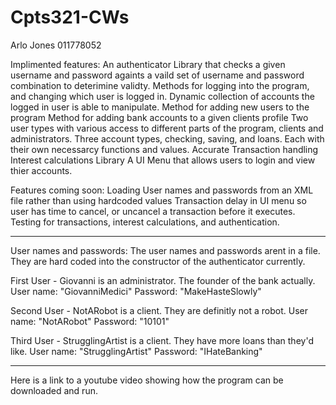 # Cpts321-CWs
Arlo Jones
011778052 

Implimented features:
An authenticator Library that checks a given username and password againts a vaild set of username and password combination to deterimine validty.
Methods for logging into the program, and changing which user is logged in.
Dynamic collection of accounts the logged in user is able to manipulate.
Method for adding new users to the program
Method for adding bank accounts to a given clients profile
Two user types with various access to different parts of the program, clients and administrators.
Three account types, checking, saving, and loans. Each with their own necessarcy functions and values.
Accurate Transaction handling 
Interest calculations Library
A UI Menu that allows users to login and view thier accounts.

Features coming soon:
Loading User names and passwords from an XML file rather than using hardcoded values
Transaction delay in UI menu so user has time to cancel, or uncancel a transaction before it executes.
Testing for transactions, interest calculations, and authentication.

____________________________________________________________________________________________________________________
User names and passwords:
The user names and passwords arent in a file. They are hard coded into the constructor of the authenticator currently.

First User - Giovanni is an administrator. The founder of the bank actually.
User name: "GiovanniMedici"
Password: "MakeHasteSlowly"

Second User - NotARobot is a client. They are definitly not a robot.
User name: "NotARobot"
Password: "10101"

Third User - StrugglingArtist is a client. They have more loans than they'd like.
User name: "StrugglingArtist"
Password: "IHateBanking"

____________________________________________________________________________________________________________________
Here is a link to a youtube video showing how the program can be downloaded and run.

